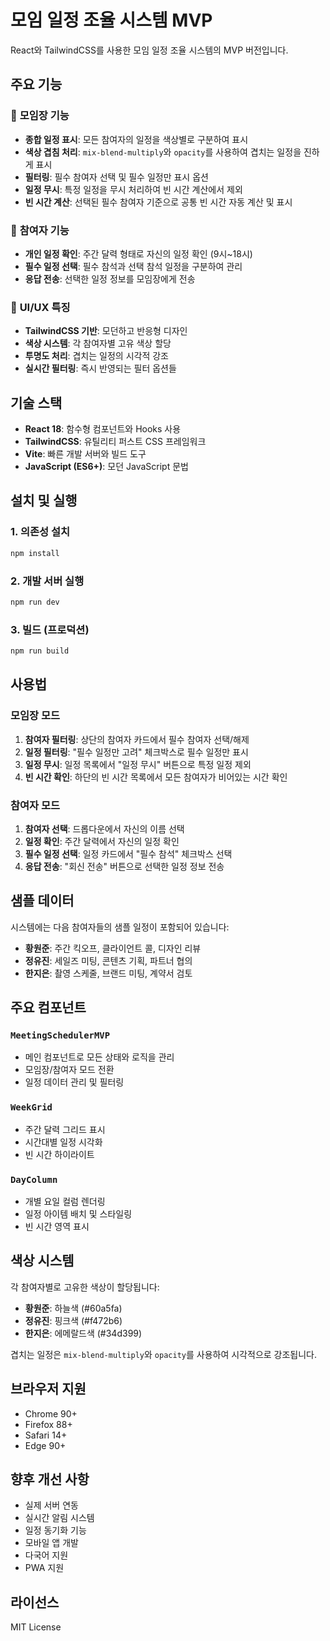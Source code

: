 # 모임 일정 조율 시스템 MVP

React와 TailwindCSS를 사용한 모임 일정 조율 시스템의 MVP 버전입니다.

## 주요 기능

### 🎯 **모임장 기능**
- **종합 일정 표시**: 모든 참여자의 일정을 색상별로 구분하여 표시
- **색상 겹침 처리**: `mix-blend-multiply`와 `opacity`를 사용하여 겹치는 일정을 진하게 표시
- **필터링**: 필수 참여자 선택 및 필수 일정만 표시 옵션
- **일정 무시**: 특정 일정을 무시 처리하여 빈 시간 계산에서 제외
- **빈 시간 계산**: 선택된 필수 참여자 기준으로 공통 빈 시간 자동 계산 및 표시

### 👥 **참여자 기능**
- **개인 일정 확인**: 주간 달력 형태로 자신의 일정 확인 (9시~18시)
- **필수 일정 선택**: 필수 참석과 선택 참석 일정을 구분하여 관리
- **응답 전송**: 선택한 일정 정보를 모임장에게 전송

### 🎨 **UI/UX 특징**
- **TailwindCSS 기반**: 모던하고 반응형 디자인
- **색상 시스템**: 각 참여자별 고유 색상 할당
- **투명도 처리**: 겹치는 일정의 시각적 강조
- **실시간 필터링**: 즉시 반영되는 필터 옵션들

## 기술 스택

- **React 18**: 함수형 컴포넌트와 Hooks 사용
- **TailwindCSS**: 유틸리티 퍼스트 CSS 프레임워크
- **Vite**: 빠른 개발 서버와 빌드 도구
- **JavaScript (ES6+)**: 모던 JavaScript 문법

## 설치 및 실행

### 1. 의존성 설치
```bash
npm install
```

### 2. 개발 서버 실행
```bash
npm run dev
```

### 3. 빌드 (프로덕션)
```bash
npm run build
```

## 사용법

### 모임장 모드
1. **참여자 필터링**: 상단의 참여자 카드에서 필수 참여자 선택/해제
2. **일정 필터링**: "필수 일정만 고려" 체크박스로 필수 일정만 표시
3. **일정 무시**: 일정 목록에서 "일정 무시" 버튼으로 특정 일정 제외
4. **빈 시간 확인**: 하단의 빈 시간 목록에서 모든 참여자가 비어있는 시간 확인

### 참여자 모드
1. **참여자 선택**: 드롭다운에서 자신의 이름 선택
2. **일정 확인**: 주간 달력에서 자신의 일정 확인
3. **필수 일정 선택**: 일정 카드에서 "필수 참석" 체크박스 선택
4. **응답 전송**: "회신 전송" 버튼으로 선택한 일정 정보 전송

## 샘플 데이터

시스템에는 다음 참여자들의 샘플 일정이 포함되어 있습니다:

- **황원준**: 주간 킥오프, 클라이언트 콜, 디자인 리뷰
- **정유진**: 세일즈 미팅, 콘텐츠 기획, 파트너 협의
- **한지은**: 촬영 스케줄, 브랜드 미팅, 계약서 검토

## 주요 컴포넌트

### `MeetingSchedulerMVP`
- 메인 컴포넌트로 모든 상태와 로직을 관리
- 모임장/참여자 모드 전환
- 일정 데이터 관리 및 필터링

### `WeekGrid`
- 주간 달력 그리드 표시
- 시간대별 일정 시각화
- 빈 시간 하이라이트

### `DayColumn`
- 개별 요일 컬럼 렌더링
- 일정 아이템 배치 및 스타일링
- 빈 시간 영역 표시

## 색상 시스템

각 참여자별로 고유한 색상이 할당됩니다:
- **황원준**: 하늘색 (#60a5fa)
- **정유진**: 핑크색 (#f472b6)
- **한지은**: 에메랄드색 (#34d399)

겹치는 일정은 `mix-blend-multiply`와 `opacity`를 사용하여 시각적으로 강조됩니다.

## 브라우저 지원

- Chrome 90+
- Firefox 88+
- Safari 14+
- Edge 90+

## 향후 개선 사항

- 실제 서버 연동
- 실시간 알림 시스템
- 일정 동기화 기능
- 모바일 앱 개발
- 다국어 지원
- PWA 지원

## 라이선스

MIT License